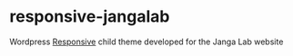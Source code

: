 # responsive-jangalab
Wordpress [Responsive](https://wordpress.org/themes/responsive/) child theme developed for the Janga Lab website
